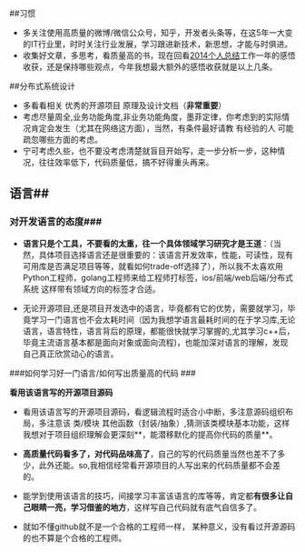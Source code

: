 ##习惯
 - 多关注使用高质量的微博/微信公众号，知乎，开发者头条等，在这5年一大变的IT行业里，时时关注行业发展，学习跟进新技术，新思想，才能与时俱进。
 - 收集好文章，多思考，看质量高的书，现在回看[2014个人总结](http://blog.csdn.net/u010129347/article/details/43935727)工作一年的感悟收获，还是保持哪些观点，今年我想最大额外的感悟收获就是以上几条。

##分布式系统设计
- 多看看相关 优秀的开源项目 原理及设计文档（**非常重要**）
- 考虑尽量周全,业务功能角度,非业务功能角度，墨菲定律，你考虑到的实际情况肯定会发生（尤其在网络这方面），当然，有条件最好请教 有经验的人 可能疏忽哪些方面的考虑。
- 宁可考虑久些，也不要没考虑清楚就盲目开始写，走一步分析一步，这种情况，往往效率低下，代码质量低，搞不好得重头再来。

## 语言##

### 对开发语言的态度###

-  **语言只是个工具，不要看的太重，往一个具体领域学习研究才是王道**：（当然，具体项目选择语言还是很重要的：该语言开发效率，性能，可读性，现有可用库是否满足项目等等，就看如何trade-off选择了），所以我不太喜欢用Python工程师，golang工程师来给工程师打标签，ios/前端/web后端/分布式系统 这样带有领域方向的标签才合适。

- 无论开源项目,还是项目开发选中的语言，毕竟都有它的优势，需要就学习，毕竟学习一门语言也不会太耗时间（因为我想学语言最耗时间的在于学习库,无论语言，语言特性，语言背后的原理，都能很快就学习掌握的,尤其学习c++后，毕竟主流语言基本都是面向对象或面向流程)，也能加深对语言的理解，发现自己真正欣赏动心的语言。


###如何学习好一门语言/如何写出质量高的代码 ###

**看用该语言写的开源项目源码**

- 看用该语言写的开源项目源码，看逻辑流程时适合小中断，多注意源码组织布局，多注意该 类/模块 其他函数（封装/抽象）,猜测该类模块基本功能，这样我想对于项目组织理解会更深刻**，能潜移默化的提高你代码的质量**。

- **高质量代码看多了，对代码品味高了**，自己的写的代码质量当然也差不了多少，此外还能。so,我相信经常看开源项目的人写出来的代码质量都不会差的。
- 能学到使用该语言的技巧，间接学习丰富该语言的库等等，肯定都**有很多让自己眼睛一亮，学习借鉴的地方**，这样写自己代码就有底气自信多了。

- 就如不懂github就不是一个合格的工程师一样， 某种意义，没有看过开源源码的也不算是个合格的工程师。





     